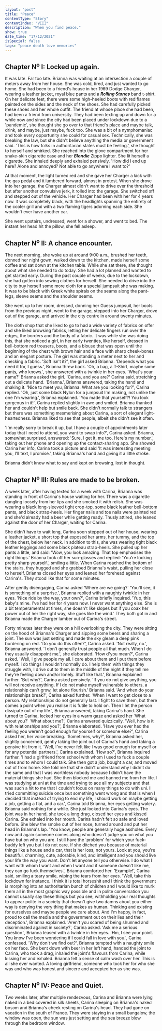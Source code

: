 ```yaml
---
layout: "post"
title: "Peace"
contentType: "Story"
contentIndex: "VIII"
description: "When you find peace."
show: true
date_time: "17/12/2021"
isSpecial: false
tags: "peace death love memories"
---
```


## Chapter N<sup>o</sup> I: Locked up again.

It was late. Far too late. Brianna was waiting at an intersection a couple of meters away from her house. She was cold, tired, and just wanted to go home. She had been to a friend's house in her 1969 Dodge Charger, wearing a leather jacket, royal blue pants and a ***Rolling Stones*** band t-shirt. On her delicate feet, there were some high-heeled boots with red flames painted on the sides and the neck of the shoes. She had carefully picked these shoes and her whole outfit. The friend at whose place she had been, had been a friend from university. They had been texting up and down for a while now and since the city had been placed under lockdown due to a 'pandemic', she thought she go over to that friend's place and maybe talk, drink, and maybe, just maybe, fuck too. She was a bit of a nymphomaniac and took every opportunity she could for casual sex. Technically, she was breaking the law, but she didn't believe anything the media or government said. 'This is how folks in authoritarian states must be feeling.', she thought to herself and smirked. She reached into the glove compartment for her snake-skin cigarette case and her ***Blondie*** Zippo lighter. She lit herself a cigarette. She inhaled deeply and exhaled pensively. 'How did I end up here? Alone and annoyed? Not able to go anywhere I want to?'

At that moment, the light turned red and she gave her Charger a kick with the gas pedal and it lumbered forward, almost in protest. When she drove into her garage, the Charger almost didn't want to drive over the threshold but after another convulsive jerk, it rolled into the garage. She switched off and stepped out of the vehicle. Her Charger had been with her for 4 years now. It was completely black, with the headlights spanning the entirety of the cooler grill and with a two flaming tigers adorning each side. She wouldn't ever have another car.

She went upstairs, undressed, went for a shower, and went to bed. The instant her head hit the pillow, she fell asleep.

## Chapter N<sup>o</sup> II: A chance encounter.

The next morning, she woke up at around 9:00 a.m., brushed her teeth, donned her night gown, walked down to the kitchen, made herself some coffee and sat down at the kitchen table. While she sat there,  she thought about what she needed to do today. She had a lot planned and wanted to get started early. During the past couple of weeks, due to the lockdown, she had gotten into sewing clothes for herself. She needed to drive into the city to buy herself some more cloth for a special jumpsuit she was making. It was to be black with Greek white spirals on the seams along the pant-legs, sleeve seams and the shoulder seams.

She went up to her room, dressed, donning her Guess jumpsuit, her boots from the previous night, went to the garage, stepped into her Charger, drove out of the garage, and arrived in the city centre in around twenty minutes.

The cloth shop that she liked to go to had a wide variety of fabrics on offer and she liked browsing fabrics, letting her delicate fingers run over the edges, the borders and the body of a fabric. It was while she was doing this, that she noticed a girl, in her early twenties, like herself, dressed in bell-bottom red trousers, boots, and a blouse that was open until the beginning of the chest with brown hair and a face with sharp cheek-bones and an elegant posture. The girl was standing a meter next to her and checking a fabric. 'Soft isn't it?', the girl asked Brianna. 'Depends what you need it for, I guess.', Brianna threw back. 'Oh, a bag, a T-Shirt, maybe some pants, who knows.', she answered with a twinkle in her eyes. 'What's your name?' Brianna asked the girl. 'Carina, and you are?' Carina said, stretching out a delicate hand. 'Brianna.', Brianna answered, taking the hand and shaking it. 'Nice to meet you, Brianna. What are you looking for?', Carina replied. 'Oh, just some black Nylon for a jumpsuit I'm making, not unlike the one I'm wearing.', Brianna explained. 'You made that yourself?! You look gorgeous in it!', Carina replied slightly in awe and smiled. Brianna thanked her and couldn't help but smile back. She didn't normally talk to strangers but there was something mesmerising about Carina, a sort of elegant light-heartedness. Brianna liked to see that people, albeit she didn't see it often.

'I'm really sorry to break it up, but I have a couple of appointments later today that I need to attend, you want to swap info?', Carina asked. Brianna, somewhat surprised, answered: 'Sure, I get it, me too. Here's my number.', taking out her phone and opening up the contact-sharing app. She showed Carina her info, Carina took a picture and said 'It was interesting meeting you, I'll text, I promise.', taking Brianna's hand and giving it a little stroke.

Brianna didn't know what to say and kept on browsing, lost in thought.

## Chapter N<sup>o</sup> III: Rules are made to be broken.

A week later, after having texted for a week with Carina, Brianna was standing in front of Carina's house waiting for her. There was a cigarette dangling loosely from her lips and she smoked it with relish. She was wearing a black long-sleeved tight crop-top, some black leather bell-bottom pants, and black strap-heels. Her finger nails and toe nails were painted red and she'd already had a beer while getting ready. Thusly attired, she leaned against the door of her Charger, waiting for Carina.

She didn't have to wait long, Carina soon stepped out of her house, wearing a leather jacket, a short top that exposed her arms, her tummy, and the top of the chest, below her neck. In addition to this, she was wearing tight black leather leggings and some black plateau strap-heels. She pulled up her pants a little, and said: 'Wow, you look amazing. That top emphasises the right things.' Brianna took off her sun-glasses and replied: 'You're looking pretty sharp yourself.', smiling a little. When Carina reached the bottom of the stairs, they hugged and she grabbed Brianna's waist, pulling her close to herself. Brianna closed her eyes and leaned her forehead against Carina's. They stood like that for some minutes.

After gently disengaging, Carina asked 'Where are we going?' 'You'll see, it is something of a surprise.', Brianna replied with a naughty twinkle in her eyes. 'Nice ride by the way, your own?', Carina briefly inquired. 'Yup, this baby's mine. I've had her for 4 years now. I never want anything else. She is a bit temperamental at times, she doesn't like slopes but if you coax her power out of her the right way, she goes like the wind.' They both got in and Brianna made the Charger lumber out of Carina's street.

Forty minutes later they were on a hill overlooking the city. They were sitting on the hood of Brianna's Charger and sipping some beers and sharing a joint. The sun was just setting and made the sky gleam a deep pink bordering on red. 'Do you do this often?', Carina asked. 'Not really, no.', Brianna answered. 'I don't generally trust people all that much. When I do they usually disappoint me.', she elaborated. 'How d'you mean?', Carina asked. 'Well, I give people my all. I care about them and I put them before myself. I do things I wouldn't normally do. I help them with things they struggle with, I drive out to them in the middle of the night if they tell me they're feeling down and/or lonely. Stuff like that.', Brianna explained further. 'But why?', Carina asked pensively. 'If you do not give anything, you will not receive anything. If I do not make myself vulnerable to others, a relationship can't grow, let alone flourish.' Brianna said. 'And when do your relationships break?', Carina asked further. 'When I want to get close to a person. My relationships do not generally last. I fight to save them, but there comes a point when you realise it is futile to hold on. Then I let the person dissipate out of my life.', Brianna answered, taking Carina's hand. She turned to Carina, locked her eyes in a warm gaze and asked her 'What about you?' 'What about me?', Carina answered quizzically. 'Well, how is it with relationships and you?', Brianna elaborated. 'Have you ever had the feeling you weren't good enough for yourself or someone else?', Carina asked her, her voice breaking. 'Sometimes, why?', Brianna asked her, slightly concerned, gently taking the joint out of Carina's hand and taking a pensive hit from it. 'Well, I've never felt like I was good enough for myself or for any potential partners.', Carina explained. 'How so?', Brianna inquired further. 'I had a girlfriend from school with whom I used to fuck a couple times and to whom I could talk. She then got a job, bought a car, and moved out of from home. She told me that she didn't understand why I didn't do the same and that I was worthless nobody because I didn't have the material things she had. She then blocked me and banned me from her life. I was studying at uni at the time and trying to ace all my subjects and that was such a hit to me that I couldn't focus on many things to do with uni. I tried committing suicide once but something went wrong and that is when I decided that instead of trying to end my life, I should work on maybe getting a job, getting a flat, and a car.', Carina told Brianna, her eyes getting watery. Brianna said nothing for a while. She just looked into Carina's eyes. The joint was in her hand, she took a long drag, closed her eyes and kissed Carina. She exhaled into her mouth. Carina hadn't felt so safe and loved before. She blew the smoke out of her nose, turned around and put her head in Brianna's lap. 'You know, people are generally huge assholes. Every now and again someone comes along who doesn't judge you on what you have but on who you are. I still have the 'problem' for which your fuck-buddy left you but I do not care. If she ditched you because of material things like a house and a car, that is her loss, not yours. Look at you, you're beautiful, charming, cute, adorable, kind, and intelligent and you should live your life the way you want. Don't let anyone tell you otherwise. I do what I want with whom I want and when I want and if someone doesn't like me, they can go fuck themselves.', Brianna comforted her. 'Example!', Carina said, smiling a teary smile, wiping the tears from her eyes. 'Well, take this lockdown for instance. I think it is total horseshit and I think the government is morphing into an authoritarian bunch of children and I would like to murk them all in the most graphic way possible and in polite conversation you cannot usually say these things but you see, withholding your real thoughts to appear polite in a society that doesn't give two damns about you either way is denying the very thing that makes us human. Thinking and existing for ourselves and maybe people we care about. And I'm happy, in fact, proud to call the media and the government out on their lies and their deception.', Brianna explained. 'Aren't you scared of being shunned and discriminated against in society?', Carina asked. 'Ask me a serious question.', Brianna teased with a twinkle in her eyes. 'Hm, I see your point. You know I've been wondering if I could fall in love with you.', Carina confessed. 'Why don't we find out?', Brianna tempted with a naughty smile on her face. She bent down with beer in her left hand, handed the joint to Carina, who took a drag, inhaled the joint's flavours from Carina, while kissing her and exhaled. Brianna felt a sense of calm wash over her. This is all she ever wanted. A loving girlfriend, someone who took her for who she was and who was honest and sincere and accepted her as she was.

## Chapter N<sup>o</sup> IV: Peace and Quiet.

Two weeks later, after multiple rendezvous, Carina and Brianna were lying naked in a bed covered in silk sheets, Carina sleeping on Brianna's naked bosom and Brianna's cheek resting on Carina's head. They had gone on vacation in the south of France. They were staying in a small bungalow, the window was open, the sun was just setting and the sea breeze blew through the bedroom window.
